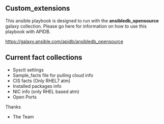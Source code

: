 Custom_extensions
-----------------

This ansible playbook is designed to run with the **ansibledb_opensource** galaxy collection. Please go here for information on how to use this playbook with APIDB.

https://galaxy.ansible.com/apidb/ansibledb_opensource

Current fact collections
------------------------

  * Sysctl settings
  * Sample_facts file for pulling cloud info
  * CIS facts (Only RHEL7 atm)
  * Installed packages info
  * NIC info (only RHEL based atm)
  * Open Ports

Thanks
- The Team
